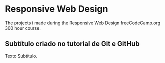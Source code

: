 # Responsive Web Design
The projects i made during the Responsive Web Design freeCodeCamp.org 300 hour course.

## Subtítulo criado no tutorial de Git e GitHub
Texto Subtítulo.